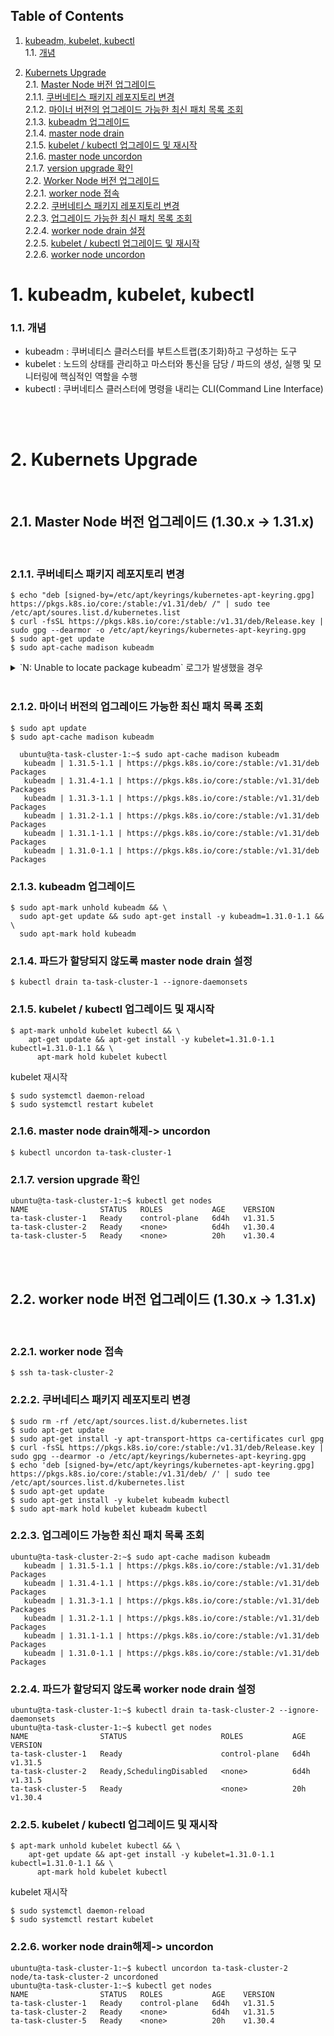 

## Table of Contents

1. [kubeadm, kubelet, kubectl](#1)<br>
  1.1. [개념](#1.1)<br>
  

2. [Kubernets Upgrade](#2)<br>
  2.1. [Master Node 버전 업그레이드](#2.1)<br>
  2.1.1. [쿠버네티스 패키지 레포지토리 변경](#2.1.1)<br>
  2.1.2. [마이너 버전의 업그레이드 가능한 최신 패치 목록 조회](#2.1.2)<br>
  2.1.3. [kubeadm 업그레이드](#2.1.3)<br>
  2.1.4. [master node drain](#2.1.4)<br>
  2.1.5. [kubelet / kubectl 업그레이드 및 재시작](#2.1.5)<br>
  2.1.6. [master node uncordon](#2.1.6)<br>
  2.1.7. [version upgrade 확인](#2.1.7)<br>
  2.2. [Worker Node 버전 업그레이드](#2.2)<br>
  2.2.1. [worker node 접속](#2.2.1)<br>
  2.2.2. [쿠버네티스 패키지 레포지토리 변경](#2.2.2)<br>
  2.2.3. [업그레이드 가능한 최신 패치 목록 조회](#2.2.3)<br>
  2.2.4. [worker node drain 설정](#2.2.4)<br>
  2.2.5. [kubelet / kubectl 업그레이드 및 재시작](#2.2.5)<br>
  2.2.6. [worker node uncordon](#2.2.6)<br>





# <div id='1'> 1. kubeadm, kubelet, kubectl

### <div id='1.1'> 1.1. 개념

- kubeadm : 쿠버네티스 클러스터를 부트스트랩(초기화)하고 구성하는 도구
- kubelet : 노드의 상태를 관리하고 마스터와 통신을 담당 / 파드의 생성, 실행 및 모니터링에 핵심적인 역할을 수행
- kubectl : 쿠버네티스 클러스터에 명령을 내리는 CLI(Command Line Interface)

<br><br>

# <div id='2'> 2. Kubernets Upgrade
<br>


## <div id='2.1'> 2.1. Master Node 버전 업그레이드 (1.30.x -> 1.31.x)

<br>

### <div id='2.1.1'> 2.1.1. 쿠버네티스 패키지 레포지토리 변경

```
$ echo "deb [signed-by=/etc/apt/keyrings/kubernetes-apt-keyring.gpg] https://pkgs.k8s.io/core:/stable:/v1.31/deb/ /" | sudo tee /etc/apt/soures.list.d/kubernetes.list
$ curl -fsSL https://pkgs.k8s.io/core:/stable:/v1.31/deb/Release.key | sudo gpg --dearmor -o /etc/apt/keyrings/kubernetes-apt-keyring.gpg
$ sudo apt-get update
$ sudo apt-cache madison kubeadm
```
<details>

<summary> `N: Unable to locate package kubeadm` 로그가 발생했을 경우</summary>

```
ubuntu@ta-task-cluster-1:~$ sudo apt-cache madison kubeadm
N: Unable to locate package kubeadm
```
위와 같은 로그가 나왔을 경우 하단의 방법으로 레포지토리 변경 후 진행

*  쿠버네티스 패키지 레포지토리 변경
```
$ sudo rm -rf /etc/apt/sources.list.d/kubernetes.list
$  sudo apt-get update
$  sudo apt-get install -y apt-transport-https ca-certificates curl gpg
$  curl -fsSL https://pkgs.k8s.io/core:/stable:/v1.31/deb/Release.key | sudo gpg --dearmor -o /etc/apt/keyrings/kubernetes-apt-keyring.gpg
$  echo 'deb [signed-by=/etc/apt/keyrings/kubernetes-apt-keyring.gpg] https://pkgs.k8s.io/core:/stable:/v1.31/deb/ /' | sudo tee /etc/apt/sources.list.d/kubernetes.list
$  sudo apt-get update
$  sudo apt-get install -y kubelet kubeadm kubectl
$  sudo apt-mark hold kubelet kubeadm kubectl
```

</details>

<br>

### <div id='2.1.2'> 2.1.2. 마이너 버전의 업그레이드 가능한 최신 패치 목록 조회

```
$ sudo apt update
$ sudo apt-cache madison kubeadm

```
```
  ubuntu@ta-task-cluster-1:~$ sudo apt-cache madison kubeadm
   kubeadm | 1.31.5-1.1 | https://pkgs.k8s.io/core:/stable:/v1.31/deb  Packages
   kubeadm | 1.31.4-1.1 | https://pkgs.k8s.io/core:/stable:/v1.31/deb  Packages
   kubeadm | 1.31.3-1.1 | https://pkgs.k8s.io/core:/stable:/v1.31/deb  Packages
   kubeadm | 1.31.2-1.1 | https://pkgs.k8s.io/core:/stable:/v1.31/deb  Packages
   kubeadm | 1.31.1-1.1 | https://pkgs.k8s.io/core:/stable:/v1.31/deb  Packages
   kubeadm | 1.31.0-1.1 | https://pkgs.k8s.io/core:/stable:/v1.31/deb  Packages
```


### <div id='2.1.3'> 2.1.3. kubeadm 업그레이드
  ```
  $ sudo apt-mark unhold kubeadm && \
    sudo apt-get update && sudo apt-get install -y kubeadm=1.31.0-1.1 && \
    sudo apt-mark hold kubeadm
  ```
### <div id='2.1.4'> 2.1.4. 파드가 할당되지 않도록 master node drain 설정
```
$ kubectl drain ta-task-cluster-1 --ignore-daemonsets
```
### <div id='2.1.5'> 2.1.5. kubelet / kubectl 업그레이드 및 재시작
```
$ apt-mark unhold kubelet kubectl && \
    apt-get update && apt-get install -y kubelet=1.31.0-1.1 kubectl=1.31.0-1.1 && \ 
      apt-mark hold kubelet kubectl
```
kubelet 재시작
```
$ sudo systemctl daemon-reload
$ sudo systemctl restart kubelet
```  

### <div id='2.1.6'> 2.1.6. master node drain해제-> uncordon
```
$ kubectl uncordon ta-task-cluster-1
```


### <div id='2.1.7'> 2.1.7. version upgrade 확인
  ```
ubuntu@ta-task-cluster-1:~$ kubectl get nodes
NAME                STATUS   ROLES           AGE    VERSION
ta-task-cluster-1   Ready    control-plane   6d4h   v1.31.5
ta-task-cluster-2   Ready    <none>          6d4h   v1.30.4
ta-task-cluster-5   Ready    <none>          20h    v1.30.4
```

<br>
<br>

## <div id='2.2'> 2.2. worker node 버전 업그레이드 (1.30.x -> 1.31.x)

<br>

### <div id='2.2.1'> 2.2.1. worker node 접속
```
$ ssh ta-task-cluster-2
```

### <div id='2.2.2'> 2.2.2. 쿠버네티스 패키지 레포지토리 변경

```
$ sudo rm -rf /etc/apt/sources.list.d/kubernetes.list
$ sudo apt-get update
$ sudo apt-get install -y apt-transport-https ca-certificates curl gpg
$ curl -fsSL https://pkgs.k8s.io/core:/stable:/v1.31/deb/Release.key | sudo gpg --dearmor -o /etc/apt/keyrings/kubernetes-apt-keyring.gpg
$ echo 'deb [signed-by=/etc/apt/keyrings/kubernetes-apt-keyring.gpg] https://pkgs.k8s.io/core:/stable:/v1.31/deb/ /' | sudo tee /etc/apt/sources.list.d/kubernetes.list
$ sudo apt-get update
$ sudo apt-get install -y kubelet kubeadm kubectl
$ sudo apt-mark hold kubelet kubeadm kubectl
```

### <div id='2.2.3'> 2.2.3. 업그레이드 가능한 최신 패치 목록 조회
```
ubuntu@ta-task-cluster-2:~$ sudo apt-cache madison kubeadm
   kubeadm | 1.31.5-1.1 | https://pkgs.k8s.io/core:/stable:/v1.31/deb  Packages
   kubeadm | 1.31.4-1.1 | https://pkgs.k8s.io/core:/stable:/v1.31/deb  Packages
   kubeadm | 1.31.3-1.1 | https://pkgs.k8s.io/core:/stable:/v1.31/deb  Packages
   kubeadm | 1.31.2-1.1 | https://pkgs.k8s.io/core:/stable:/v1.31/deb  Packages
   kubeadm | 1.31.1-1.1 | https://pkgs.k8s.io/core:/stable:/v1.31/deb  Packages
   kubeadm | 1.31.0-1.1 | https://pkgs.k8s.io/core:/stable:/v1.31/deb  Packages
```

### <div id='2.2.4'> 2.2.4. 파드가 할당되지 않도록 worker node drain 설정

```
ubuntu@ta-task-cluster-1:~$ kubectl drain ta-task-cluster-2 --ignore-daemonsets
ubuntu@ta-task-cluster-1:~$ kubectl get nodes
NAME                STATUS                     ROLES           AGE    VERSION
ta-task-cluster-1   Ready                      control-plane   6d4h   v1.31.5
ta-task-cluster-2   Ready,SchedulingDisabled   <none>          6d4h   v1.31.5
ta-task-cluster-5   Ready                      <none>          20h    v1.30.4
```

### <div id='2.2.5'> 2.2.5. kubelet / kubectl 업그레이드 및 재시작
```
$ apt-mark unhold kubelet kubectl && \
    apt-get update && apt-get install -y kubelet=1.31.0-1.1 kubectl=1.31.0-1.1 && \ 
      apt-mark hold kubelet kubectl
```
kubelet 재시작
```
$ sudo systemctl daemon-reload
$ sudo systemctl restart kubelet
```  

### <div id='2.2.6'> 2.2.6. worker node drain해제-> uncordon
```
ubuntu@ta-task-cluster-1:~$ kubectl uncordon ta-task-cluster-2
node/ta-task-cluster-2 uncordoned
ubuntu@ta-task-cluster-1:~$ kubectl get nodes
NAME                STATUS   ROLES           AGE    VERSION
ta-task-cluster-1   Ready    control-plane   6d4h   v1.31.5
ta-task-cluster-2   Ready    <none>          6d4h   v1.31.5
ta-task-cluster-5   Ready    <none>          20h    v1.30.4
```
